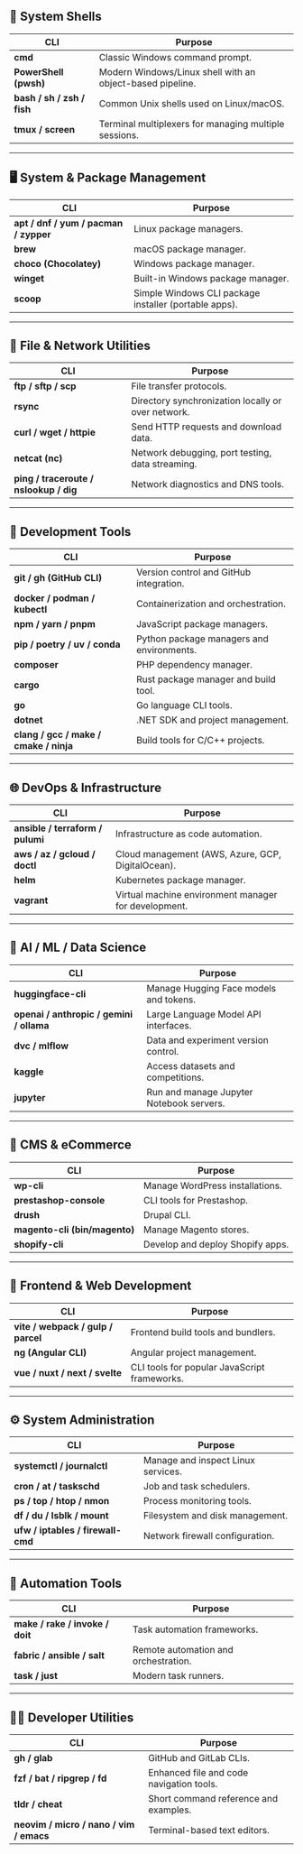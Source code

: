 

## 🧰 **System Shells**

| CLI                        | Purpose                                                   |
| -------------------------- | --------------------------------------------------------- |
| **cmd**                    | Classic Windows command prompt.                           |
| **PowerShell (pwsh)**      | Modern Windows/Linux shell with an object-based pipeline. |
| **bash / sh / zsh / fish** | Common Unix shells used on Linux/macOS.                   |
| **tmux / screen**          | Terminal multiplexers for managing multiple sessions.     |

---

## 🖥 **System & Package Management**

| CLI                                   | Purpose                                               |
| ------------------------------------- | ----------------------------------------------------- |
| **apt / dnf / yum / pacman / zypper** | Linux package managers.                               |
| **brew**                              | macOS package manager.                                |
| **choco (Chocolatey)**                | Windows package manager.                              |
| **winget**                            | Built-in Windows package manager.                     |
| **scoop**                             | Simple Windows CLI package installer (portable apps). |

---

## 💾 **File & Network Utilities**

| CLI                                    | Purpose                                            |
| -------------------------------------- | -------------------------------------------------- |
| **ftp / sftp / scp**                   | File transfer protocols.                           |
| **rsync**                              | Directory synchronization locally or over network. |
| **curl / wget / httpie**               | Send HTTP requests and download data.              |
| **netcat (nc)**                        | Network debugging, port testing, data streaming.   |
| **ping / traceroute / nslookup / dig** | Network diagnostics and DNS tools.                 |

---

## 🧱 **Development Tools**

| CLI                                    | Purpose                                   |
| -------------------------------------- | ----------------------------------------- |
| **git / gh (GitHub CLI)**              | Version control and GitHub integration.   |
| **docker / podman / kubectl**          | Containerization and orchestration.       |
| **npm / yarn / pnpm**                  | JavaScript package managers.              |
| **pip / poetry / uv / conda**          | Python package managers and environments. |
| **composer**                           | PHP dependency manager.                   |
| **cargo**                              | Rust package manager and build tool.      |
| **go**                                 | Go language CLI tools.                    |
| **dotnet**                             | .NET SDK and project management.          |
| **clang / gcc / make / cmake / ninja** | Build tools for C/C++ projects.           |

---

## 🌐 **DevOps & Infrastructure**

| CLI                              | Purpose                                              |
| -------------------------------- | ---------------------------------------------------- |
| **ansible / terraform / pulumi** | Infrastructure as code automation.                   |
| **aws / az / gcloud / doctl**    | Cloud management (AWS, Azure, GCP, DigitalOcean).    |
| **helm**                         | Kubernetes package manager.                          |
| **vagrant**                      | Virtual machine environment manager for development. |

---

## 🧠 **AI / ML / Data Science**

| CLI                                      | Purpose                                  |
| ---------------------------------------- | ---------------------------------------- |
| **huggingface-cli**                      | Manage Hugging Face models and tokens.   |
| **openai / anthropic / gemini / ollama** | Large Language Model API interfaces.     |
| **dvc / mlflow**                         | Data and experiment version control.     |
| **kaggle**                               | Access datasets and competitions.        |
| **jupyter**                              | Run and manage Jupyter Notebook servers. |

---

## 🛒 **CMS & eCommerce**

| CLI                           | Purpose                          |
| ----------------------------- | -------------------------------- |
| **wp-cli**                    | Manage WordPress installations.  |
| **prestashop-console**        | CLI tools for Prestashop.        |
| **drush**                     | Drupal CLI.                      |
| **magento-cli (bin/magento)** | Manage Magento stores.           |
| **shopify-cli**               | Develop and deploy Shopify apps. |

---

## 🧩 **Frontend & Web Development**

| CLI                                | Purpose                                      |
| ---------------------------------- | -------------------------------------------- |
| **vite / webpack / gulp / parcel** | Frontend build tools and bundlers.           |
| **ng (Angular CLI)**               | Angular project management.                  |
| **vue / nuxt / next / svelte**     | CLI tools for popular JavaScript frameworks. |

---

## ⚙️ **System Administration**

| CLI                               | Purpose                            |
| --------------------------------- | ---------------------------------- |
| **systemctl / journalctl**        | Manage and inspect Linux services. |
| **cron / at / taskschd**          | Job and task schedulers.           |
| **ps / top / htop / nmon**        | Process monitoring tools.          |
| **df / du / lsblk / mount**       | Filesystem and disk management.    |
| **ufw / iptables / firewall-cmd** | Network firewall configuration.    |

---

## 🧰 **Automation Tools**

| CLI                             | Purpose                              |
| ------------------------------- | ------------------------------------ |
| **make / rake / invoke / doit** | Task automation frameworks.          |
| **fabric / ansible / salt**     | Remote automation and orchestration. |
| **task / just**                 | Modern task runners.                 |

---

## 🧑‍💻 **Developer Utilities**

| CLI                                     | Purpose                                  |
| --------------------------------------- | ---------------------------------------- |
| **gh / glab**                           | GitHub and GitLab CLIs.                  |
| **fzf / bat / ripgrep / fd**            | Enhanced file and code navigation tools. |
| **tldr / cheat**                        | Short command reference and examples.    |
| **neovim / micro / nano / vim / emacs** | Terminal-based text editors.             |


